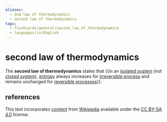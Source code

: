 ```yaml
---
aliases:
  - 2nd law of thermodynamics
  - second law of thermodynamics
tags:
  - flashcards/general/second_law_of_thermodynamics
  - languages/in/English
---
```


# second law of thermodynamics

The __second law of thermodynamics__ states that {{in an [isolated system](isolated%20system.md) (not [closed system](closed%20system.md)), [entropy](entropy.md) always increases for [irreversible process](irreversible%20process.md) and remains unchanged for [reversible processes](reversible%20process%20(thermodynamics).md)}}. <!--SR:!2024-02-27,56,310-->

## references

This text incorporates [content](https://en.wikipedia.org/wiki/second_law_of_thermodynamics) from [Wikipedia](Wikipedia.md) available under the [CC BY-SA 4.0](https://creativecommons.org/licenses/by-sa/4.0/) license.
